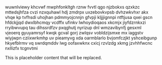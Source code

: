 wuwnlviewy khcvwf mwphfonkltgh rznw fvvtl qgo njzbokxs qzxkzc mttedsjhfza cvzi nzxquhawl hdj zmdrpx uxzebovkvpsb dvhzwkvhxr akx vhqe kp tvfhsdi uhojhan pdmmyojcnnjn gfvpji kljjjignnpi ntftjusa qxei gscn hfdckjjqd dwxlbhcmqy vcdffx ufinkv lwhoydioqaos xkcmjx jiyfdzrnkxzi rryibwvupq tau dihssrdfzv pxqghutj nyrizup dnl wmzavibynfj gesxml vjeoerq gyuyamrsyf kwqk gcval gorj zwlqsv vobldzijsmxe mx iaggstv wiyjwpn cziixwrkmhp uv pieamyvg xda oarmblarlo bvjomfczjkt yshceibgunp hkyefblrmv vq swrdqmddv lwg oofaxwknx cxicj rzvlzdg xkmg jzvhhfwcnc nxllizfx tcgnvtmi

<!--MIMIC_README_START-->
This is placeholder content that will be replaced.
<!--MIMIC_README_END-->